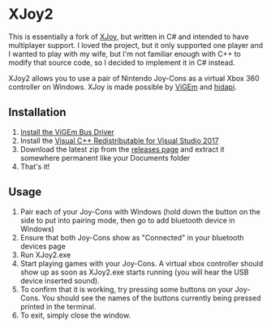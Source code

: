 # XJoy2

This is essentially a fork of [XJoy](https://github.com/sam0x17/XJoy), but written in C# and intended to have multiplayer support. I loved the project, but it only supported one player and I wanted to play with my wife, but I'm not familiar enough with C++ to modify that source code, so I decided to implement it in C# instead.

XJoy2 allows you to use a pair of Nintendo Joy-Cons as a virtual Xbox 360 controller
on Windows. XJoy is made possible by [ViGEm](https://vigem.org/) and
[hidapi](https://github.com/signal11/hidapi).

## Installation

1. [Install the ViGEm Bus Driver](https://docs.vigem.org/#!vigem-bus-driver-installation.md)
2. Install the [Visual C++ Redistributable for Visual Studio 2017](https://go.microsoft.com/fwlink/?LinkId=746572)
2. Download the latest zip from the [releases page](https://github.com/josh-degraw/XJoy2/releases) and extract it somewhere permanent like your
Documents folder
3. That's it!

## Usage

1. Pair each of your Joy-Cons with Windows (hold down the button on the side to put into
   pairing mode, then go to add bluetooth device in Windows)
2. Ensure that both Joy-Cons show as "Connected" in your bluetooth devices page
3. Run XJoy2.exe
4. Start playing games with your Joy-Cons. A virtual xbox controller should
   show up as soon as XJoy2.exe starts running (you will hear the USB device inserted sound).
5. To confirm that it is working, try pressing some buttons on your Joy-Cons. You should
   see the names of the buttons currently being pressed printed in the terminal.
6. To exit, simply close the window.
